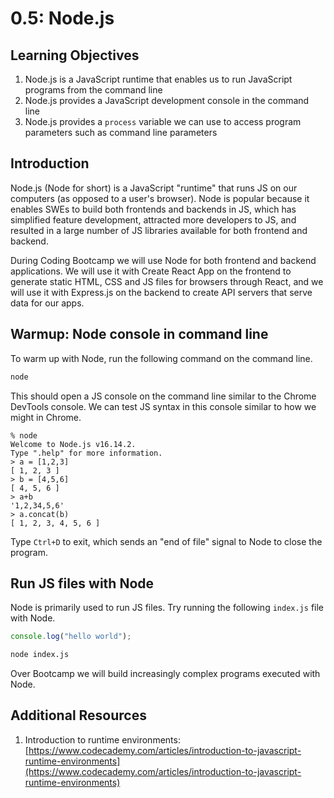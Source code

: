 # 0.5: Node.js

## Learning Objectives

1. Node.js is a JavaScript runtime that enables us to run JavaScript programs from the command line
2. Node.js provides a JavaScript development console in the command line
3. Node.js provides a `process` variable we can use to access program parameters such as command line parameters

## Introduction

Node.js (Node for short) is a JavaScript "runtime" that runs JS on our computers (as opposed to a user's browser). Node is popular because it enables SWEs to build both frontends and backends in JS, which has simplified feature development, attracted more developers to JS, and resulted in a large number of JS libraries available for both frontend and backend.

During Coding Bootcamp we will use Node for both frontend and backend applications. We will use it with Create React App on the frontend to generate static HTML, CSS and JS files for browsers through React, and we will use it with Express.js on the backend to create API servers that serve data for our apps.

## Warmup: Node console in command line

To warm up with Node, run the following command on the command line.

```bash
node
```

This should open a JS console on the command line similar to the Chrome DevTools console. We can test JS syntax in this console similar to how we might in Chrome.

```
% node
Welcome to Node.js v16.14.2.
Type ".help" for more information.
> a = [1,2,3]
[ 1, 2, 3 ]
> b = [4,5,6]
[ 4, 5, 6 ]
> a+b
'1,2,34,5,6'
> a.concat(b)
[ 1, 2, 3, 4, 5, 6 ]
```

Type `Ctrl+D` to exit, which sends an "end of file" signal to Node to close the program.

## Run JS files with Node

Node is primarily used to run JS files. Try running the following `index.js` file with Node.

```javascript
console.log("hello world");
```

```bash
node index.js
```

Over Bootcamp we will build increasingly complex programs executed with Node.

## Additional Resources

1. Introduction to runtime environments: [https://www.codecademy.com/articles/introduction-to-javascript-runtime-environments](https://www.codecademy.com/articles/introduction-to-javascript-runtime-environments)
